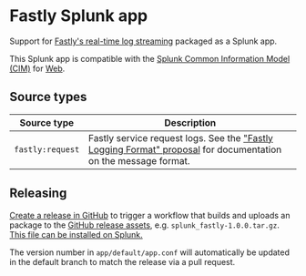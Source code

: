 # Fastly Splunk app

Support for [Fastly's real-time log streaming](https://docs.fastly.com/en/guides/about-fastlys-realtime-log-streaming-features) packaged as a Splunk app.

This Splunk app is compatible with the [Splunk Common Information Model (CIM)](https://docs.splunk.com/Documentation/CIM/5.0.1/User/Overview) for [Web](https://docs.splunk.com/Documentation/CIM/5.0.1/User/Web).

## Source types

| Source type      | Description                                                                                                                                                                                            |
|------------------|--------------------------------------------------------------------------------------------------------------------------------------------------------------------------------------------------------|
| `fastly:request` | Fastly service request logs. See the ["Fastly Logging Format" proposal](https://docs.google.com/document/d/1QEziLUj-UcSfju9zhvvBeOq6sl5taOwGxLVjSALPCgA/edit) for documentation on the message format. |

## Releasing

[Create a release in GitHub](https://docs.github.com/en/repositories/releasing-projects-on-github/managing-releases-in-a-repository#creating-a-release) to trigger a workflow that builds and uploads an package to the [GitHub release assets](/releases), e.g. `splunk_fastly-1.0.0.tar.gz`. [This file can be installed on Splunk.](https://docs.splunk.com/Documentation/SplunkCloud/latest/Admin/PrivateApps)

The version number in `app/default/app.conf` will automatically be updated in the default branch to match the release via a pull request.

